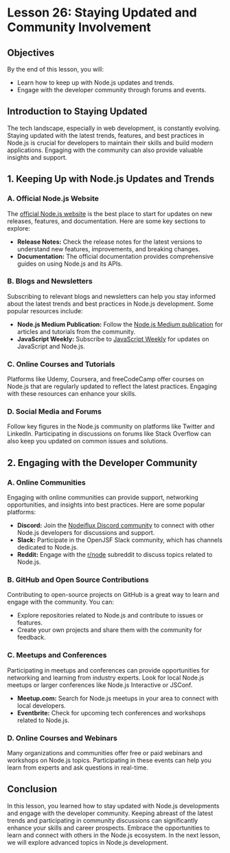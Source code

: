 # Lesson 26: Staying Updated and Community Involvement

## Objectives
By the end of this lesson, you will:
- Learn how to keep up with Node.js updates and trends.
- Engage with the developer community through forums and events.

## Introduction to Staying Updated

The tech landscape, especially in web development, is constantly evolving. Staying updated with the latest trends, features, and best practices in Node.js is crucial for developers to maintain their skills and build modern applications. Engaging with the community can also provide valuable insights and support.

## 1. Keeping Up with Node.js Updates and Trends

### A. Official Node.js Website

The [official Node.js website](https://nodejs.org/) is the best place to start for updates on new releases, features, and documentation. Here are some key sections to explore:

- **Release Notes:** Check the release notes for the latest versions to understand new features, improvements, and breaking changes.
- **Documentation:** The official documentation provides comprehensive guides on using Node.js and its APIs.

### B. Blogs and Newsletters

Subscribing to relevant blogs and newsletters can help you stay informed about the latest trends and best practices in Node.js development. Some popular resources include:

- **Node.js Medium Publication:** Follow the [Node.js Medium publication](https://medium.com/node-js-javascript) for articles and tutorials from the community.
- **JavaScript Weekly:** Subscribe to [JavaScript Weekly](https://javascriptweekly.com/) for updates on JavaScript and Node.js.

### C. Online Courses and Tutorials

Platforms like Udemy, Coursera, and freeCodeCamp offer courses on Node.js that are regularly updated to reflect the latest practices. Engaging with these resources can enhance your skills.

### D. Social Media and Forums

Follow key figures in the Node.js community on platforms like Twitter and LinkedIn. Participating in discussions on forums like Stack Overflow can also keep you updated on common issues and solutions.

## 2. Engaging with the Developer Community

### A. Online Communities

Engaging with online communities can provide support, networking opportunities, and insights into best practices. Here are some popular platforms:

- **Discord:** Join the [Nodeiflux Discord community](https://nodeiflux.com/) to connect with other Node.js developers for discussions and support.
- **Slack:** Participate in the OpenJSF Slack community, which has channels dedicated to Node.js.
- **Reddit:** Engage with the [r/node](https://www.reddit.com/r/node/) subreddit to discuss topics related to Node.js.

### B. GitHub and Open Source Contributions

Contributing to open-source projects on GitHub is a great way to learn and engage with the community. You can:

- Explore repositories related to Node.js and contribute to issues or features.
- Create your own projects and share them with the community for feedback.

### C. Meetups and Conferences

Participating in meetups and conferences can provide opportunities for networking and learning from industry experts. Look for local Node.js meetups or larger conferences like Node.js Interactive or JSConf.

- **Meetup.com:** Search for Node.js meetups in your area to connect with local developers.
- **Eventbrite:** Check for upcoming tech conferences and workshops related to Node.js.

### D. Online Courses and Webinars

Many organizations and communities offer free or paid webinars and workshops on Node.js topics. Participating in these events can help you learn from experts and ask questions in real-time.

## Conclusion

In this lesson, you learned how to stay updated with Node.js developments and engage with the developer community. Keeping abreast of the latest trends and participating in community discussions can significantly enhance your skills and career prospects. Embrace the opportunities to learn and connect with others in the Node.js ecosystem. In the next lesson, we will explore advanced topics in Node.js development.
